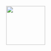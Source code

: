 <p align='center'>
  <img src='https://user-images.githubusercontent.com/1913316/59914951-6a497800-9413-11e9-88b1-c904a855046b.png' width='105'/>
</p>
